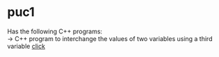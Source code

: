 # puc1
Has the following C++ programs:  
  -> C++ program to interchange the values of two variables using a third variable [click](/1.cpp)

